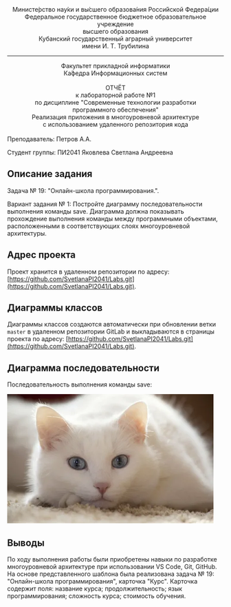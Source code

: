 <div align="center">
Министе́рство нау́ки и вы́сшего образова́ния Росси́йской Федера́ции <br />
Федеральное государственное бюджетное образовательное учреждение <br />
высшего образования <br />
Кубанский государственный аграрный университет <br />
имени И. Т. Трубилина
</div>
<hr />
<div align="center">
Факультет прикладной информатики <br />
Ка́федра Информационных систем
</div>
<br />
<div align="center">
ОТЧЁТ <br />
к лабораторной работе №1 <br />
по дисциплине "Cовременные  технологии разработки <br />
программного обеспечения" <br />
Реализация приложения в многоуровневой архитектуре <br />
с использованием удаленного репозитория кода
</div>
<br />
Преподаватель: Петров А.А.

Студент группы: ПИ2041 Яковлева Светлана Андреевна

## Описание задания
Задача № 19: "Онлайн-школа программирования.".

Вариант задания № 1: Постройте диаграмму последовательности выполнения команды save. Диаграмма должна показывать прохождение выполнения команды между программными объектами, расположенными в соответствующих слоях многоуровневой архитектуры.

## Адрес проекта
Проект хранится в удаленном репозитории по адресу: [https://github.com/SvetlanaPI2041/Labs.git](https://github.com/SvetlanaPI2041/Labs.git).

## Диаграммы классов
Диаграммы классов создаются автоматически при обновлении ветки `master` в удаленном репозитории GitLab и выкладываются в страницы проекта по адресу: [https://github.com/SvetlanaPI2041/Labs.git](https://github.com/SvetlanaPI2041/Labs.git).


## Диаграмма последовательности

Последовательность выполнения команды save:

![Последовательность выполнения команды save](doc/i.webp)

## Выводы

 По ходу выполнения работы были приобретены навыки по разработке многоуровневой архитектуре при использовании VS Code, Git, GitHub. На основе представленного шаблона была реализована задача № 19: "Онлайн-школа программирования", карточка "Курс". Карточка содержит поля: название курса; продолжительность; язык программирования; сложность курса; стоимость обучения.
 

